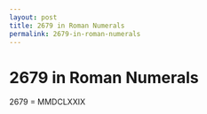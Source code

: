 ```yaml
---
layout: post
title: 2679 in Roman Numerals
permalink: 2679-in-roman-numerals
---
```


# 2679 in Roman Numerals

2679 = MMDCLXXIX
